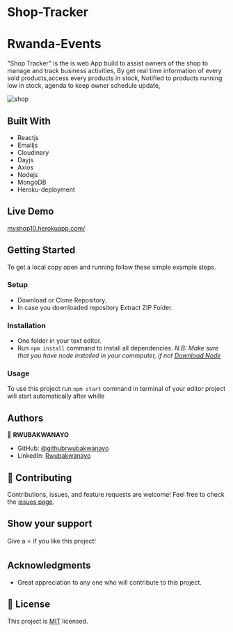 # Shop-Tracker
# Rwanda-Events

"Shop Tracker" is the is web App build to assist owners of the shop to manage and track business activities,
By get real time information of every sold products,access every products in stock,
Notified to products running low in stock, agenda to keep owner schedule update,

![shop](https://user-images.githubusercontent.com/68381641/171299642-24e1d263-c338-4751-8ca9-a9b4487115e9.png)


## Built With
- Reactjs
- Emailjs
- Cloudinary
- Dayjs
- Axios
- Nodejs
- MongoDB
- Heroku-deployment

## Live Demo
[myshop10.herokuapp.com/](http://myshop10.herokuapp.com/)

## Getting Started
To get a local copy open and running follow these simple example steps.
### Setup
- Download or Clone Repository.
- In case you downloaded repository Extract ZIP Folder.
### Installation
- One folder in your text editor.
- Run `npm install` command to install all dependencies.
*N.B: Make sure that you have node installed in your commputer, if not [Download Node](https://nodejs.org/en/)*
### Usage
To use this project run `npm start` command in terminal of your editor project will start automatically after whille
## Authors
:bust_in_silhouette: **RWUBAKWANAYO**
- GitHub: [@githubrwubakwanayo](https://github.com/RWUBAKWANAYO)
- LinkedIn: [Rwubakwanayo](https://www.linkedin.com/in/rwubakwanayo-olivier)
## :handshake: Contributing
Contributions, issues, and feature requests are welcome!
Feel free to check the [issues page](../../issues/).
## Show your support
Give a :star:️ if you like this project!
## Acknowledgments
-   Great appreciation to any one who will contribute to this project.
## :memo: License
This project is [MIT](./MIT.md) licensed.
